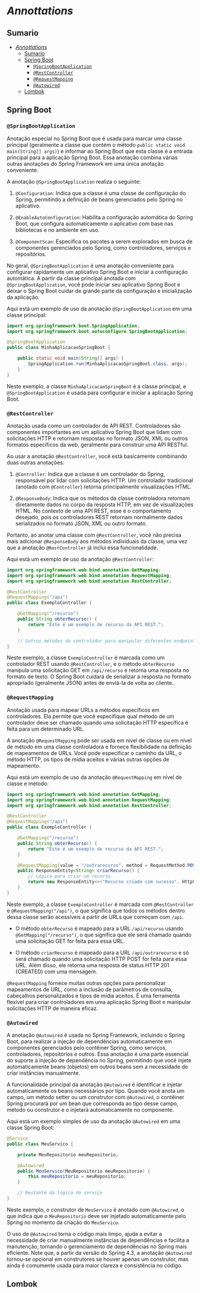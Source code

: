 # *Annottations*

## Sumario

- [*Annottations*](#annottations)
  - [Sumario](#sumario)
  - [Spring Boot](#spring-boot)
    - [`@SpringBootApplication`](#springbootapplication)
    - [`@RestController`](#restcontroller)
    - [`@RequestMapping`](#requestmapping)
    - [`@Autowired`](#autowired)
  - [Lombok](#lombok)

## Spring Boot

### `@SpringBootApplication`

Anotação especial no Spring Boot que é usada para marcar uma classe principal (geralmente a classe que contém o método `public static void main(String[] args)`) e informar ao Spring Boot que esta classe é a entrada principal para a aplicação Spring Boot. Essa anotação combina várias outras anotações do Spring Framework em uma única anotação conveniente.

A anotação `@SpringBootApplication` realiza o seguinte:

1. `@Configuration`: Indica que a classe é uma classe de configuração do Spring, permitindo a definição de beans gerenciados pelo Spring no aplicativo.

2. `@EnableAutoConfiguration`: Habilita a configuração automática do Spring Boot, que configura automaticamente o aplicativo com base nas bibliotecas e no ambiente em uso.

3. `@ComponentScan`: Especifica os pacotes a serem explorados em busca de componentes gerenciados pelo Spring, como controladores, serviços e repositórios.

No geral, `@SpringBootApplication` é uma anotação conveniente para configurar rapidamente um aplicativo Spring Boot e iniciar a configuração automática. A partir da classe principal anotada com `@SpringBootApplication`, você pode iniciar seu aplicativo Spring Boot e deixar o Spring Boot cuidar de grande parte da configuração e inicialização da aplicação.

Aqui está um exemplo de uso da anotação `@SpringBootApplication` em uma classe principal:

```java
import org.springframework.boot.SpringApplication;
import org.springframework.boot.autoconfigure.SpringBootApplication;

@SpringBootApplication
public class MinhaAplicacaoSpringBoot {

    public static void main(String[] args) {
        SpringApplication.run(MinhaAplicacaoSpringBoot.class, args);
    }
}
```

Neste exemplo, a classe `MinhaAplicacaoSpringBoot` é a classe principal, e `@SpringBootApplication` é usada para configurar e iniciar a aplicação Spring Boot.

### `@RestController`

Anotação usada como um controlador de API REST. Controladores são componentes importantes em um aplicativo Spring Boot que lidam com solicitações HTTP e retornam respostas no formato JSON, XML ou outros formatos específicos da web, geralmente para construir uma API RESTful.

Ao usar a anotação `@RestController`, você está basicamente combinando duas outras anotações:

1. `@Controller`: Indica que a classe é um controlador do Spring, responsável por lidar com solicitações HTTP. Um controlador tradicional (anotado com `@Controller`) retorna principalmente visualizações HTML.

2. `@ResponseBody`: Indica que os métodos da classe controladora retornam diretamente dados no corpo da resposta HTTP, em vez de visualizações HTML. No contexto de uma API REST, esse é o comportamento desejado, pois os controladores REST retornam normalmente dados serializados no formato JSON, XML ou outro formato.

Portanto, ao anotar uma classe com `@RestController`, você não precisa mais adicionar `@ResponseBody` aos métodos individuais da classe, uma vez que a anotação `@RestController` já inclui essa funcionalidade.

Aqui está um exemplo de uso da anotação `@RestController`:

```java
import org.springframework.web.bind.annotation.GetMapping;
import org.springframework.web.bind.annotation.RequestMapping;
import org.springframework.web.bind.annotation.RestController;

@RestController
@RequestMapping("/api")
public class ExemploController {

    @GetMapping("/recurso")
    public String obterRecurso() {
        return "Este é um exemplo de recurso da API REST.";
    }

    // Outros métodos do controlador para manipular diferentes endpoints da API
}
```

Neste exemplo, a classe `ExemploController` é marcada como um controlador REST usando `@RestController`, e o método `obterRecurso` manipula uma solicitação GET em `/api/recurso` e retorna uma resposta no formato de texto. O Spring Boot cuidará de serializar a resposta no formato apropriado (geralmente JSON) antes de enviá-la de volta ao cliente.

### `@RequestMapping`

Anotação usada para mapear URLs a métodos específicos em controladores. Ela permite que você especifique qual método de um controlador deve ser chamado quando uma solicitação HTTP específica é feita para um determinado URL.

A anotação `@RequestMapping` pode ser usada em nível de classe ou em nível de método em uma classe controladora e fornece flexibilidade na definição de mapeamentos de URLs. Você pode especificar o caminho da URL, o método HTTP, os tipos de mídia aceitos e várias outras opções de mapeamento.

Aqui está um exemplo de uso da anotação `@RequestMapping` em nível de classe e método:

```java
import org.springframework.web.bind.annotation.GetMapping;
import org.springframework.web.bind.annotation.RequestMapping;
import org.springframework.web.bind.annotation.RestController;

@RestController
@RequestMapping("/api")
public class ExemploController {

    @GetMapping("/recurso")
    public String obterRecurso() {
        return "Este é um exemplo de recurso da API REST.";
    }

    @RequestMapping(value = "/outrarecurso", method = RequestMethod.POST)
    public ResponseEntity<String> criarRecurso() {
        // Lógica para criar um recurso
        return new ResponseEntity<>("Recurso criado com sucesso", HttpStatus.CREATED);
    }
}
```

Neste exemplo, a classe `ExemploController` é marcada com `@RestController` e `@RequestMapping("/api")`, o que significa que todos os métodos dentro dessa classe serão acessíveis a partir de URLs que começam com `/api`.

- O método `obterRecurso` é mapeado para a URL `/api/recurso` usando `@GetMapping("/recurso")`, o que significa que ele será chamado quando uma solicitação GET for feita para essa URL.

- O método `criarRecurso` é mapeado para a URL `/api/outrarecurso` e só será chamado quando uma solicitação HTTP POST for feita para essa URL. Além disso, ele retorna uma resposta de status HTTP 201 (CREATED) com uma mensagem.

`@RequestMapping` fornece muitas outras opções para personalizar mapeamentos de URL, como a inclusão de parâmetros de consulta, cabeçalhos personalizados e tipos de mídia aceitos. É uma ferramenta flexível para criar controladores em uma aplicação Spring Boot e manipular solicitações HTTP de maneira eficaz.

### `@Autowired`

A anotação `@Autowired` é usada no Spring Framework, incluindo o Spring Boot, para realizar a injeção de dependências automaticamente em componentes gerenciados pelo contêiner Spring, como serviços, controladores, repositórios e outros. Essa anotação é uma parte essencial do suporte à injeção de dependência no Spring, permitindo que você injete automaticamente beans (objetos) em outros beans sem a necessidade de criar instâncias manualmente.

A funcionalidade principal da anotação `@Autowired` é identificar e injetar automaticamente os beans necessários por tipo. Quando você anota um campo, um método setter ou um construtor com `@Autowired`, o contêiner Spring procurará por um bean que corresponda ao tipo desse campo, método ou construtor e o injetará automaticamente no componente.

Aqui está um exemplo simples de uso da anotação `@Autowired` em uma classe Spring Boot:

```java
@Service
public class MeuServico {

    private MeuRepositorio meuRepositorio;

    @Autowired
    public MeuServico(MeuRepositorio meuRepositorio) {
        this.meuRepositorio = meuRepositorio;
    }

    // Restante da lógica do serviço
}
```

Neste exemplo, o construtor de `MeuServico` é anotado com `@Autowired`, o que indica que o `MeuRepositorio` deve ser injetado automaticamente pelo Spring no momento da criação do `MeuServico`.

O uso de `@Autowired` torna o código mais limpo, ajuda a evitar a necessidade de criar manualmente instâncias de dependências e facilita a manutenção, tornando o gerenciamento de dependências no Spring mais eficiente. Note que, a partir da versão do Spring 4.3, a anotação `@Autowired` tornou-se opcional em construtores se houver apenas um construtor, mas ainda é comumente usada para maior clareza e consistência no código.

## Lombok
